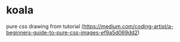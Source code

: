 # koala
pure css drawing from tutorial (https://medium.com/coding-artist/a-beginners-guide-to-pure-css-images-ef9a5d069dd2)
